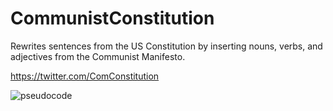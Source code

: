# CommunistConstitution
Rewrites sentences from the US Constitution by inserting nouns, verbs, and adjectives from the Communist Manifesto.

https://twitter.com/ComConstitution

![pseudocode](https://cloud.githubusercontent.com/assets/10643705/17151741/bb12fd48-5342-11e6-813e-17f1c31d4a48.png)
